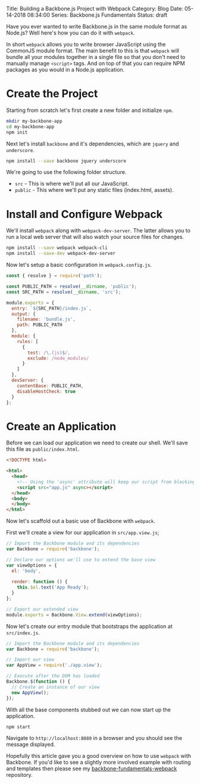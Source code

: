 Title: Building a Backbone.js Project with Webpack
Category: Blog
Date: 05-14-2018 08:34:00
Series: Backbone.js Fundamentals
Status: draft

Have you ever wanted to write Backbone.js in the same module format as Node.js? Well here's how 
you can do it with `webpack`.

In short `webpack` allows you to write browser JavaScript using the CommonJS module format. 
The main benefit to this is that `webpack` will bundle all your modules together in a single file 
so that you don't need to manually manage `<script>` tags. And on top of that you can require NPM packages 
as you would in a Node.js application.

# Create the Project
Starting from scratch let's first create a new folder and initialize `npm`.

```bash
mkdir my-backbone-app
cd my-backbone-app
npm init
```

Next let's install `backbone` and it's dependencies, which are `jquery` and `underscore`.

```bash
npm install --save backbone jquery underscore
```

We're going to use the following folder structure.

* `src` - This is where we'll put all our JavaScript.
* `public` - This where we'll put any static files (index.html, assets).

# Install and Configure Webpack
We'll install `webpack` along with `webpack-dev-server`. The latter allows you 
to run a local web server that will also watch your source files for changes.

```bash
npm install --save webpack webpack-cli
npm install --save-dev webpack-dev-server
```

Now let's setup a basic configuration in `webpack.config.js`.

```js
const { resolve } = require('path');

const PUBLIC_PATH = resolve(__dirname, 'public');
const SRC_PATH = resolve(__dirname, 'src');

module.exports = {
  entry: `${SRC_PATH}/index.js`,
  output: {
    filename: 'bundle.js',
    path: PUBLIC_PATH
  },
  module: {
    rules: [
      {
        test: /\.(js)$/,
        exclude: /node_modules/
      }
    ]
  },
  devServer: {
    contentBase: PUBLIC_PATH,
    disableHostCheck: true
  }
};
```

# Create an Application
Before we can load our application we need to create our shell. We'll save this file as 
`public/index.html`.

```html
<!DOCTYPE html>

<html>
  <head>
    <!-- Using the 'async' attribute will keep our script from blocking the page load. -->
    <script src="app.js" async></script>
  </head>
  <body>
  </body>
</html>
```

Now let's scaffold out a basic use of Backbone with `webpack`. 

First we'll create a view for our application in `src/app.view.js`;

```js
// Import the Backbone module and its dependencies
var Backbone = require('backbone');

// Declare our options we'll use to extend the base view
var viewOptions = {
  el: 'body',
  
  render: function () {
    this.$el.text('App Ready');
  }
};

// Export our extended view
module.exports = Backbone.View.extend(viewOptions);
```

Now let's create our entry module that bootstraps the application at `src/index.js`.

```js
// Import the Backbone module and its dependencies
var Backbone = require('backbone');

// Import our view
var AppView = require('./app.view');

// Execute after the DOM has loaded
Backbone.$(function () {
  // Create an instance of our view
  new AppView();
});
```

With all the base components stubbed out we can now start up the application.

```bash
npm start
```

Navigate to `http://localhost:8080` in a browser and you should see the message displayed.

Hopefully this article gave you a good overview on how to use `webpack` with Backbone. If 
you'd like to see a slightly more involved example with routing and templates then please see my 
[backbone-fundamentals-webpack](https://github.com/benthepoet/backbone-fundamentals-webpack) 
repository.
